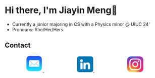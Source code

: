 <h1> Hi there, I'm Jiayin Meng👋 </h1>

* Currently a junior majoring in CS with a Physics minor @ UIUC 24'
* Pronouns: She/Her/Hers


## Contact
<div align="center">
    <a href="mailto:charlotte.m65012@gmail.com" target="_blank">
        <img src="./mail.png" width="11%"/>
    </a>
    <img width="20%" />
    <a href="https://www.linkedin.com/in/jiayin-meng2002/" target="_blank">
        <img src="./linkedin.png" width="10%"/>
    </a>
    <img width="20%" />
    <a href="https://www.instagram.com/jiayin._.m/" target="_blank">
        <img src="./instagram.png" width="10%"/>
    </a>
    
</div>
